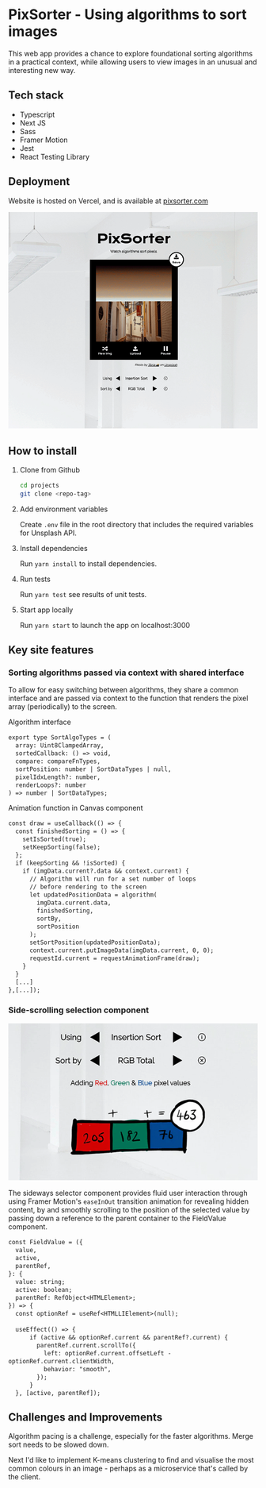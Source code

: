 # PixSorter - Using algorithms to sort images

This web app provides a chance to explore foundational sorting algorithms in a practical context, while allowing users to view images in an unusual and interesting new way.

## Tech stack

- Typescript
- Next JS
- Sass
- Framer Motion
- Jest
- React Testing Library

## Deployment

Website is hosted on Vercel, and is available at [pixsorter.com](https://pixsorter.com)

![Homepage image](https://github.com/mattyocode/images/blob/main/pixsorter/pixsorter-main.png)

## How to install

1. Clone from Github

   ```bash
   cd projects
   git clone <repo-tag>
   ```

2. Add environment variables

   Create `.env` file in the root directory that includes the required variables for Unsplash API.

3. Install dependencies

   Run `yarn install` to install dependencies.

4. Run tests

   Run `yarn test` see results of unit tests.

5. Start app locally

   Run `yarn start` to launch the app on localhost:3000

## Key site features

### Sorting algorithms passed via context with shared interface

To allow for easy switching between algorithms, they share a common interface and are passed via context to the function that renders the pixel array (periodically) to the screen.

Algorithm interface

```tsx
export type SortAlgoTypes = (
  array: Uint8ClampedArray,
  sortedCallback: () => void,
  compare: compareFnTypes,
  sortPosition: number | SortDataTypes | null,
  pixelIdxLength?: number,
  renderLoops?: number
) => number | SortDataTypes;
```

Animation function in Canvas component

```tsx
const draw = useCallback(() => {
  const finishedSorting = () => {
    setIsSorted(true);
    setKeepSorting(false);
  };
  if (keepSorting && !isSorted) {
    if (imgData.current?.data && context.current) {
      // Algorithm will run for a set number of loops
      // before rendering to the screen
      let updatedPositionData = algorithm(
        imgData.current.data,
        finishedSorting,
        sortBy,
        sortPosition
      );
      setSortPosition(updatedPositionData);
      context.current.putImageData(imgData.current, 0, 0);
      requestId.current = requestAnimationFrame(draw);
    }
  }
  [...]
},[...]);
```

### Side-scrolling selection component

![Controls image](https://github.com/mattyocode/images/blob/main/pixsorter/controls.png)

The sideways selector component provides fluid user interaction through using Framer Motion's `easeInOut` transition animation for revealing hidden content, by and smoothly scrolling to the position of the selected value by passing down a reference to the parent container to the FieldValue component.

```tsx
const FieldValue = ({
  value,
  active,
  parentRef,
}: {
  value: string;
  active: boolean;
  parentRef: RefObject<HTMLElement>;
}) => {
  const optionRef = useRef<HTMLLIElement>(null);

  useEffect(() => {
      if (active && optionRef.current && parentRef?.current) {
        parentRef.current.scrollTo({
          left: optionRef.current.offsetLeft - optionRef.current.clientWidth,
          behavior: "smooth",
        });
      }
  }, [active, parentRef]);
```

## Challenges and Improvements

Algorithm pacing is a challenge, especially for the faster algorithms. Merge sort needs to be slowed down.

Next I'd like to implement K-means clustering to find and visualise the most common colours in an image - perhaps as a microservice that's called by the client.
